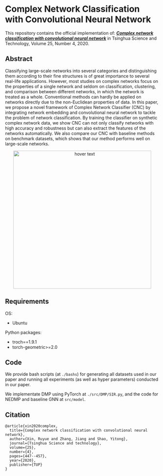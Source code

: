 # Complex Network Classification with Convolutional Neural Network

This repository contains the official implementation of: ***[Complex network classification with convolutional neural network](https://ieeexplore.ieee.org/abstract/document/8954863)*** in Tsinghua Science and Technology, Volume 25, Number 4, 2020.

## Abstract
Classifying large-scale networks into several categories and distinguishing them according to their fine structures is of great importance to several real-life applications. However, most studies on complex networks focus on the properties of a single network and seldom on classification, clustering, and comparison between different networks, in which the network is treated as a whole. Conventional methods can hardly be applied on networks directly due to the non-Euclidean properties of data. In this paper, we propose a novel framework of Complex Network Classifier (CNC) by integrating network embedding and convolutional neural network to tackle the problem of network classification. By training the classifier on synthetic complex network data, we show CNC can not only classify networks with high accuracy and robustness but can also extract the features of the networks automatically. We also compare our CNC with baseline methods on benchmark datasets, which shows that our method performs well on large-scale networks.
<p align="center">
  <img src="./NEDMP_vis.png" width="450" title="hover text">
</p>

## Requirements
OS:
- Ubuntu

Python packages:
- troch==1.9.1
- torch-geometric>=2.0

## Code
We provide bash scripts (at `./bashs`) for generating all datasets used in our paper and running all experiments (as well as hyper parameters) conducted in our paper.

We implementate DMP using PyTorch at `./src/DMP/SIR.py`, and the code for NEDMP and baseline GNN at `src/model`.

## Citation

```
@article{xin2020complex,
  title={Complex network classification with convolutional neural network},
  author={Xin, Ruyue and Zhang, Jiang and Shao, Yitong},
  journal={Tsinghua Science and technology},
  volume={25},
  number={4},
  pages={447--457},
  year={2020},
  publisher={TUP}
}
```

